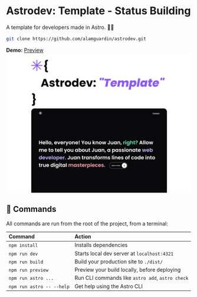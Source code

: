 # Astrodev: Template - Status Building

A template for developers made in Astro. 🧑‍🚀



```sh
git clone https://github.com/alamguardin/astrodev.git
```

**Demo:** [Preview](https://astrodev-template.netlify.app/)
![Thumnail](/src/assets/astrodev-thumbnail.png)
## 🧞 Commands

All commands are run from the root of the project, from a terminal:

| Command                   | Action                                           |
| :------------------------ | :----------------------------------------------- |
| `npm install`             | Installs dependencies                            |
| `npm run dev`             | Starts local dev server at `localhost:4321`      |
| `npm run build`           | Build your production site to `./dist/`          |
| `npm run preview`         | Preview your build locally, before deploying     |
| `npm run astro ...`       | Run CLI commands like `astro add`, `astro check` |
| `npm run astro -- --help` | Get help using the Astro CLI                     |


